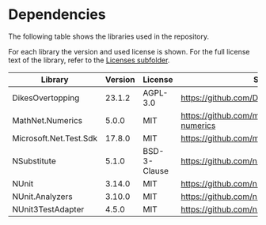 # Dependencies
The following table shows the libraries used in the repository.

For each library the version and used license is shown. For the full license text of the library, refer to the [Licenses subfolder](Licenses).

| Library                | Version | License      | Source                                            |
|------------------------|---------|--------------|---------------------------------------------------|
| DikesOvertopping       | 23.1.2  | AGPL-3.0     | https://github.com/Deltares/DikesOvertopping      |
| MathNet.Numerics       | 5.0.0   | MIT          | https://github.com/mathnet/mathnet-numerics       |
| Microsoft.Net.Test.Sdk | 17.8.0  | MIT          | https://github.com/microsoft/vstest               |
| NSubstitute            | 5.1.0   | BSD-3-Clause | https://github.com/nsubstitute/NSubstitute        |
| NUnit                  | 3.14.0  | MIT          | https://github.com/nunit/nunit                    |
| NUnit.Analyzers        | 3.10.0  | MIT          | https://github.com/nunit/nunit.analyzers          |
| NUnit3TestAdapter      | 4.5.0   | MIT          | https://github.com/nunit/nunit3-vs-adapter        |
